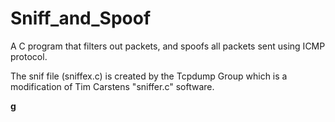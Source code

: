 # Sniff_and_Spoof
A C program that filters out packets, and spoofs all packets sent using ICMP protocol.

The snif file (sniffex.c) is created by the Tcpdump Group which is a modification of Tim Carstens "sniffer.c" software.

<b>
  g
